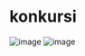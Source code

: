# konkursi
![image](https://github.com/Shket13/konkursi/assets/97594188/c38b94ec-fa8a-41a6-a131-08f8f6f1f64f)
![image](https://github.com/Shket13/konkursi/assets/97594188/cb248380-d973-412b-b5e5-eeaab96d2b54)
